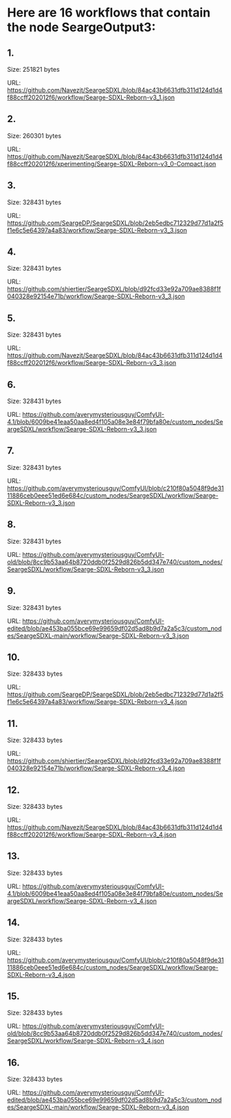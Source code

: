 # Here are 16 workflows that contain the node SeargeOutput3:

## 1. 

Size: 251821 bytes

URL: https://github.com/Navezjt/SeargeSDXL/blob/84ac43b6631dfb311d124d1d4f88ccff202012f6/workflow/Searge-SDXL-Reborn-v3_1.json

## 2. 

Size: 260301 bytes

URL: https://github.com/Navezjt/SeargeSDXL/blob/84ac43b6631dfb311d124d1d4f88ccff202012f6/xperimenting/Searge-SDXL-Reborn-v3_0-Compact.json

## 3. 

Size: 328431 bytes

URL: https://github.com/SeargeDP/SeargeSDXL/blob/2eb5edbc712329d77d1a2f5f1e6c5e64397a4a83/workflow/Searge-SDXL-Reborn-v3_3.json

## 4. 

Size: 328431 bytes

URL: https://github.com/shiertier/SeargeSDXL/blob/d92fcd33e92a709ae8388f1f040328e92154e71b/workflow/Searge-SDXL-Reborn-v3_3.json

## 5. 

Size: 328431 bytes

URL: https://github.com/Navezjt/SeargeSDXL/blob/84ac43b6631dfb311d124d1d4f88ccff202012f6/workflow/Searge-SDXL-Reborn-v3_3.json

## 6. 

Size: 328431 bytes

URL: https://github.com/averymysteriousguy/ComfyUI-4.1/blob/6009be41eaa50aa8ed4f105a08e3e84f79bfa80e/custom_nodes/SeargeSDXL/workflow/Searge-SDXL-Reborn-v3_3.json

## 7. 

Size: 328431 bytes

URL: https://github.com/averymysteriousguy/ComfyUI/blob/c210f80a5048f9de3111886ceb0eee51ed6e684c/custom_nodes/SeargeSDXL/workflow/Searge-SDXL-Reborn-v3_3.json

## 8. 

Size: 328431 bytes

URL: https://github.com/averymysteriousguy/ComfyUI-old/blob/8cc9b53aa64b8720ddb0f2529d826b5dd347e740/custom_nodes/SeargeSDXL/workflow/Searge-SDXL-Reborn-v3_3.json

## 9. 

Size: 328431 bytes

URL: https://github.com/averymysteriousguy/ComfyUI-edited/blob/ae453ba055bce69e99659df02d5ad8b9d7a2a5c3/custom_nodes/SeargeSDXL-main/workflow/Searge-SDXL-Reborn-v3_3.json

## 10. 

Size: 328433 bytes

URL: https://github.com/SeargeDP/SeargeSDXL/blob/2eb5edbc712329d77d1a2f5f1e6c5e64397a4a83/workflow/Searge-SDXL-Reborn-v3_4.json

## 11. 

Size: 328433 bytes

URL: https://github.com/shiertier/SeargeSDXL/blob/d92fcd33e92a709ae8388f1f040328e92154e71b/workflow/Searge-SDXL-Reborn-v3_4.json

## 12. 

Size: 328433 bytes

URL: https://github.com/Navezjt/SeargeSDXL/blob/84ac43b6631dfb311d124d1d4f88ccff202012f6/workflow/Searge-SDXL-Reborn-v3_4.json

## 13. 

Size: 328433 bytes

URL: https://github.com/averymysteriousguy/ComfyUI-4.1/blob/6009be41eaa50aa8ed4f105a08e3e84f79bfa80e/custom_nodes/SeargeSDXL/workflow/Searge-SDXL-Reborn-v3_4.json

## 14. 

Size: 328433 bytes

URL: https://github.com/averymysteriousguy/ComfyUI/blob/c210f80a5048f9de3111886ceb0eee51ed6e684c/custom_nodes/SeargeSDXL/workflow/Searge-SDXL-Reborn-v3_4.json

## 15. 

Size: 328433 bytes

URL: https://github.com/averymysteriousguy/ComfyUI-old/blob/8cc9b53aa64b8720ddb0f2529d826b5dd347e740/custom_nodes/SeargeSDXL/workflow/Searge-SDXL-Reborn-v3_4.json

## 16. 

Size: 328433 bytes

URL: https://github.com/averymysteriousguy/ComfyUI-edited/blob/ae453ba055bce69e99659df02d5ad8b9d7a2a5c3/custom_nodes/SeargeSDXL-main/workflow/Searge-SDXL-Reborn-v3_4.json


